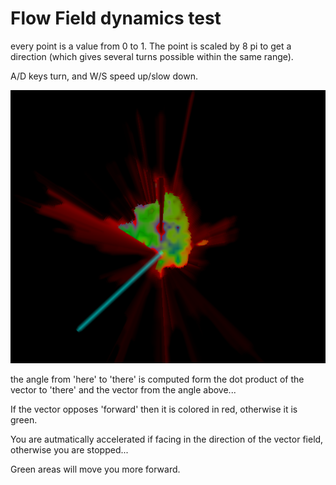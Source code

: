 
# Flow Field dynamics test

every point is a value from 0 to 1.  The point is scaled by 8 pi to get a direction (which gives several turns possible within the same range).

A/D keys turn, and W/S speed up/slow down.

![Cover Image](coverImage.png)

the angle from 'here' to 'there' is computed form the dot product of the vector to 'there' and the vector from the angle above...

If the vector opposes 'forward' then it is colored in red, otherwise it is green.

You are autmatically accelerated if facing in the direction of the vector field, otherwise you are stopped...

Green areas will move you more forward.



